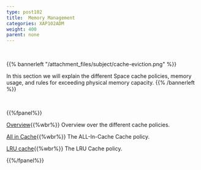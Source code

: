 ```yaml
---
type: post102
title:  Memory Management
categories: XAP102ADM
weight: 400
parent: none
---
```



<br>


{{% bannerleft "/attachment_files/subject/cache-eviction.png" %}}

In this section we will explain the different Space cache policies, memory usage, and rules for exceeding physical memory capacity.
{{% /bannerleft %}}




<br>

{{%fpanel%}}

[Overview](./memory-management-facilities.html){{%wbr%}}
Overview over the different cache policies.

[All in Cache](./all-in-cache-cache-policy.html){{%wbr%}}
The ALL-In-Cache Cache policy.

[LRU cache](./lru-cache-policy.html){{%wbr%}}
The LRU Cache policy.

{{%/fpanel%}}
